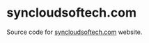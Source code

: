 # syncloudsoftech.com

Source code for [syncloudsoftech.com](https://syncloudsoftech.com/) website.
